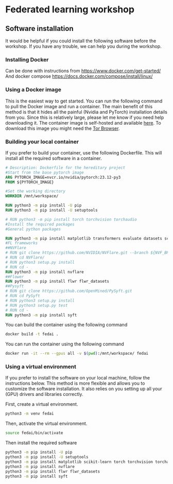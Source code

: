 # Federated learning workshop


## Software installation
It would be helpful if you could install the following software before the workshop. If you have any trouble, we can help you during the workshop.

### Installing Docker
Can be done with instructions from https://www.docker.com/get-started/ And docker compose https://docs.docker.com/compose/install/linux/

### Using a Docker image
This is the easiest way to get started. You can run the following command to pull the Docker image and run a container. The main benefit of this method is that it hides all the painful (Nvidia and PyTorch) installation details from you. Since this is relatively large, please let me know if you need help downloading it. The container image is self-hosted and available [here](http://76sc3oxvyordhucbn6a2bpcwwlblfs6xgyxukkxkagpoavnlgtu77nid.onion). To download this image you might need the [Tor Browser](https://www.torproject.org/download/).


### Building your local container
If you prefer to build your container, use the following Dockerfile. This will install all the required software in a container.

```Dockerfile
# Description: Dockerfile for the hereditary project
#Start from the base pytorch image
ARG PYTORCH_IMAGE=nvcr.io/nvidia/pytorch:23.12-py3
FROM ${PYTORCH_IMAGE}

#Set the working directory
WORKDIR /mnt/workspace/

RUN python3 -m pip install -U pip
RUN python3 -m pip install -U setuptools

# RUN python3 -m pip install torch torchvision torchaudio
#Install the required packages
#General python packages

RUN python3 -m pip install matplotlib transformers evaluate datasets scikit-learn tqdm pillow pytorch_lightning jupyter notebook
#FL frameworks
##NVFlare
# RUN git clone https://github.com/NVIDIA/NVFlare.git --branch ${NVF_BRANCH} --single-branch NVFlare
# RUN cd NVFlare/
# RUN python3 setup.py install
# RUN cd -
RUN python3 -m pip install nvflare
##Flower
RUN python3 -m pip install flwr flwr_datasets
##Pysyft
# RUN git clone https://github.com/OpenMined/PySyft.git
# RUN cd PySyft
# RUN python3 setup.py install
# RUN python3 setup.py test
# RUN cd -
RUN python3 -m pip install syft
```

You can build the container using the following command

```bash
docker build -t fedai .
```

You can run the container using the following command

```bash
docker run -it --rm --gpus all -v $(pwd):/mnt/workspace/ fedai
```

### Using a virtual environment
If you prefer to install the software on your local machine, follow the instructions below. This method is more flexible and allows you to customize the software installation. It also relies on you setting up all your (GPU) drivers and  libraries correctly.

First, create a virtual environment.

```bash
python3 -m venv fedai
```

Then, activate the virtual environment.

```bash
source fedai/bin/activate
```

Then install the required software

```bash
python3 -m pip install -U pip
python3 -m pip install -U setuptools
python3 -m pip install matplotlib scikit-learn torch torchvision torchaudio transformers evaluate datasets tqdm pillow pytorch_lightning jupyter notebook
python3 -m pip install nvflare
python3 -m pip install flwr flwr_datasets
python3 -m pip install syft
```

